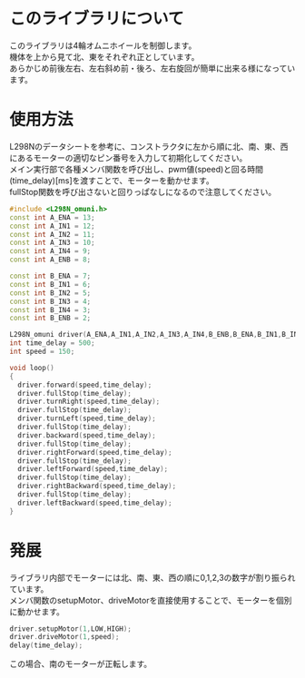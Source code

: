 ﻿# このライブラリについて
このライブラリは4輪オムニホイールを制御します。  
機体を上から見て北、東をそれぞれ正としています。  
あらかじめ前後左右、左右斜め前・後ろ、左右旋回が簡単に出来る様になっています。  

# 使用方法
L298Nのデータシートを参考に、コンストラクタに左から順に北、南、東、西にあるモーターの適切なピン番号を入力して初期化してください。  
メイン実行部で各種メンバ関数を呼び出し、pwm値(speed)と回る時間(time_delay)[ms]を渡すことで、モーターを動かせます。  
fullStop関数を呼び出さないと回りっぱなしになるので注意してください。

```C++
#include <L298N_omuni.h>
const int A_ENA = 13;
const int A_IN1 = 12;
const int A_IN2 = 11;
const int A_IN3 = 10;
const int A_IN4 = 9;
const int A_ENB = 8;

const int B_ENA = 7;
const int B_IN1 = 6;
const int B_IN2 = 5;
const int B_IN3 = 4;
const int B_IN4 = 3;
const int B_ENB = 2;

L298N_omuni driver(A_ENA,A_IN1,A_IN2,A_IN3,A_IN4,B_ENB,B_ENA,B_IN1,B_IN2,B_IN3,B_IN4,B_ENB);
int time_delay = 500;
int speed = 150;

void loop()
{
  driver.forward(speed,time_delay);
  driver.fullStop(time_delay);
  driver.turnRight(speed,time_delay);
  driver.fullStop(time_delay);
  driver.turnLeft(speed,time_delay);
  driver.fullStop(time_delay);
  driver.backward(speed,time_delay);
  driver.fullStop(time_delay);
  driver.rightForward(speed,time_delay);
  driver.fullStop(time_delay);
  driver.leftForward(speed,time_delay);
  driver.fullStop(time_delay);
  driver.rightBackward(speed,time_delay);
  driver.fullStop(time_delay);
  driver.leftBackward(speed,time_delay);
}
```

# 発展
ライブラリ内部でモーターには北、南、東、西の順に0,1,2,3の数字が割り振られています。  
メンバ関数のsetupMotor、driveMotorを直接使用することで、モーターを個別に動かせます。
```C++
driver.setupMotor(1,LOW,HIGH);
driver.driveMotor(1,speed);
delay(time_delay);
```
この場合、南のモーターが正転します。
